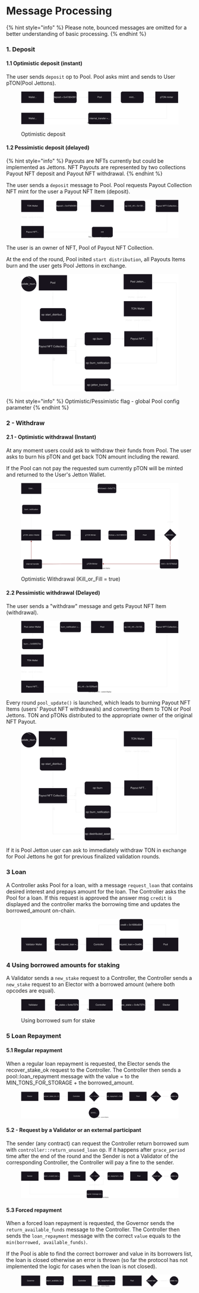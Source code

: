 # Message Processing

{% hint style="info" %}
Please note, bounced messages are omitted for a better understanding of basic processing.
{% endhint %}

### 1. Deposit

#### &#x20;1.1 Optimistic deposit (instant)

The user sends `deposit` op to Pool. Pool asks mint and sends to User pTON(Pool Jettons).

<figure><img src="../.gitbook/assets/1.1-deposit-optimistic.drawio.svg" alt=""><figcaption><p>Optimistic deposit</p></figcaption></figure>

#### 1.2 Pessimistic deposit (delayed)&#x20;



{% hint style="info" %}
&#x20;Payouts are NFTs currently but could be implemented as Jettons. NFT Payouts are represented by two collections Payout NFT deposit and Payout NFT withdrawal.
{% endhint %}

The user sends a `deposit` message to Pool. Pool requests Payout Collection NFT mint for the user a Payout NFT Item (deposit).&#x20;

<figure><img src="../.gitbook/assets/macschemes (2)-deposit_pessimistic_mint.drawio.svg" alt=""><figcaption></figcaption></figure>

The user is an owner of NFT, Pool of Payout NFT Collection.&#x20;

At the end of the round, Pool inited `start distribution`, all Payouts Items burn and the user gets Pool Jettons in exchange.

<figure><img src="../.gitbook/assets/macschemes (2)-deposit_pessimistic_payout_burn.drawio.svg" alt=""><figcaption></figcaption></figure>

{% hint style="info" %}
Optimistic/Pessimistic flag - global Pool config parameter&#x20;
{% endhint %}

### 2 - Withdraw

#### 2.1 - Optimistic withdrawal (Instant)

At any moment users could ask to withdraw their funds from Pool. The user asks to burn his pTON and get back TON amount including the reward.

If the Pool can not pay the requested sum currently pTON will be minted and returned to the User's Jetton Wallet.&#x20;



<figure><img src="../.gitbook/assets/new additional schemes-withdrawal-optimistic.drawio.svg" alt=""><figcaption><p>Optimistic Withdrawal (Kill_or_Fill = true)</p></figcaption></figure>

#### 2.2 Pessimistic withdrawal (Delayed)&#x20;

The user sends a "withdraw" message and gets Payout NFT Item (withdrawal).&#x20;

<figure><img src="../.gitbook/assets/macschemes (2)-withdrawal_pessimistic_payout_mint.drawio (1).svg" alt=""><figcaption></figcaption></figure>

Every round `pool_update()` is launched, which leads to burning Payout NFT Items (users' Payout NFT withdrawals) and converting them to TON or Pool Jettons. TON and pTONs distributed to the appropriate owner of the original NFT Payout.&#x20;

<figure><img src="../.gitbook/assets/macschemes (2)-withdrawal_pessimistic_payout_burn.drawio (1).svg" alt=""><figcaption></figcaption></figure>

If it is Pool Jetton user can ask to immediately withdraw TON in exchange for Pool Jettons he got for previous finalized validation rounds.&#x20;



### 3 Loan

A Controller asks Pool for a loan, with a message `request_loan` that contains desired interest and prepays amount for the loan.  The Controller asks the Pool for a loan. If this request is approved the answer msg `credit` is displayed and the controller marks the borrowing time and updates the borrowed\_amount on-chain.

<figure><img src="../.gitbook/assets/pool-3-request loan.drawio (1).svg" alt=""><figcaption></figcaption></figure>

### 4 Using borrowed amounts for staking&#x20;

A Validator sends a `new_stake` request to a Controller, the Controller sends a `new_stake` request to an Elector with a borrowed amount (where both opcodes are equal).

<figure><img src="../.gitbook/assets/4-Using loan.drawio.svg" alt=""><figcaption><p>Using borrowed sum for stake</p></figcaption></figure>

### 5 Loan Repayment&#x20;

#### 5.1 Regular repayment

When a regular loan repayment is requested, the Elector sends the recover\_stake\_ok request to the Controller. The Controller then sends a pool::loan\_repayment message with the value = to the MIN\_TONS\_FOR\_STORAGE + the borrowed\_amount.

<figure><img src="../.gitbook/assets/pool-3-loan repayment elector.drawio (1).svg" alt=""><figcaption></figcaption></figure>



#### 5.2 - Request by a Validator or an external participant

The sender (any contract) can request the Controller return borrowed sum with `controller::return_unused_loan` op. If it happens after `grace_period` time after the end of the round and the Sender is not a Validator of the corresponding Controller, the Controller will pay a fine to the sender.

<figure><img src="../.gitbook/assets/pool-3-loan repayment validator and other.drawio (1).svg" alt=""><figcaption></figcaption></figure>

#### &#x20;5.3 Forced repayment

When a forced loan repayment is requested, the Governor sends the `return_available_funds` message to the Controller. The Controller then sends the `loan_repayment` message with the correct `value` equals to the `min(borrowed, available_funds)`.&#x20;

If the Pool is able to find the correct borrower and value in its borrowers list, the loan is closed otherwise an error is thrown (so far the protocol has not implemented the logic for cases when the loan is not closed).

<figure><img src="../.gitbook/assets/pool-3-loan repayment governor.drawio (1).svg" alt=""><figcaption></figcaption></figure>
